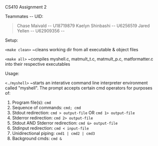 CS410 Assignment 2

Teammates -- UID:

>Chase Maivald -- U18719879
>Kaelyn Shinbashi -- U6256519
>Jared Yellen -- U62909356
--

Setup:

`<make clean>`
~cleans working dir from all executable & object files

`<make all>`
~compiles myshell.c, matmult_t.c, matmult_p.c, matformatter.c into their respective executables

Usage:

`<./myshell>` 
~starts an interative command line interpreter environment called "myshell". The prompt accepts certain cmd operators for purposes of:

1. Program file(s): 
`cmd` 
2. Sequence of commands: 
`cmd; cmd`
3. Stdout redirection: 
`cmd > output-file`
OR 
`cmd 1> output-file`
4. Stderror redirection: 
`cmd 2> output-file`
5. Stdout AND Stderror redirection: 
`cmd &> output-file`
6. Stdinput redirection: 
`cmd < input-file`
7. Unidirectional piping: 
`cmd1 | cmd2 | cmd3`
8. Background cmds: 
`cmd &`
